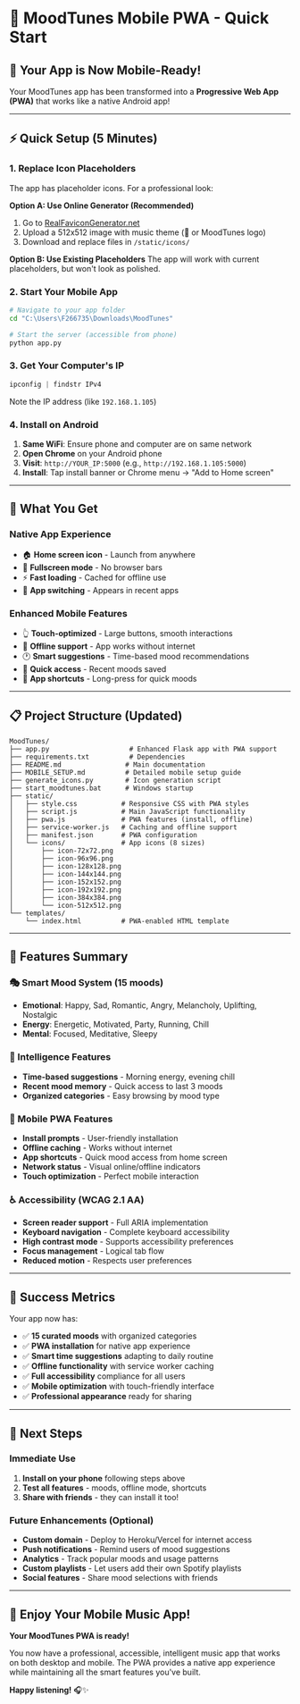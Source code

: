 # 📱 MoodTunes Mobile PWA - Quick Start

## 🚀 Your App is Now Mobile-Ready!

Your MoodTunes app has been transformed into a **Progressive Web App (PWA)** that works like a native Android app!

---

## ⚡ Quick Setup (5 Minutes)

### 1. **Replace Icon Placeholders**
The app has placeholder icons. For a professional look:

**Option A: Use Online Generator (Recommended)**
1. Go to [RealFaviconGenerator.net](https://realfavicongenerator.net/)
2. Upload a 512x512 image with music theme (🎵 or MoodTunes logo)
3. Download and replace files in `/static/icons/`

**Option B: Use Existing Placeholders**
The app will work with current placeholders, but won't look as polished.

### 2. **Start Your Mobile App**
```bash
# Navigate to your app folder
cd "C:\Users\F266735\Downloads\MoodTunes"

# Start the server (accessible from phone)
python app.py
```

### 3. **Get Your Computer's IP**
```powershell
ipconfig | findstr IPv4
```
Note the IP address (like `192.168.1.105`)

### 4. **Install on Android**
1. **Same WiFi**: Ensure phone and computer are on same network
2. **Open Chrome** on your Android phone
3. **Visit**: `http://YOUR_IP:5000` (e.g., `http://192.168.1.105:5000`)
4. **Install**: Tap install banner or Chrome menu → "Add to Home screen"

---

## 🎯 What You Get

### **Native App Experience**
- 🏠 **Home screen icon** - Launch from anywhere
- 📱 **Fullscreen mode** - No browser bars
- ⚡ **Fast loading** - Cached for offline use
- 🔄 **App switching** - Appears in recent apps

### **Enhanced Mobile Features**
- 👆 **Touch-optimized** - Large buttons, smooth interactions  
- 📶 **Offline support** - App works without internet
- 🕐 **Smart suggestions** - Time-based mood recommendations
- 🔄 **Quick access** - Recent moods saved
- 🎯 **App shortcuts** - Long-press for quick moods

---

## 📋 Project Structure (Updated)

```
MoodTunes/
├── app.py                    # Enhanced Flask app with PWA support
├── requirements.txt          # Dependencies
├── README.md                # Main documentation  
├── MOBILE_SETUP.md          # Detailed mobile setup guide
├── generate_icons.py        # Icon generation script
├── start_moodtunes.bat      # Windows startup
├── static/
│   ├── style.css           # Responsive CSS with PWA styles
│   ├── script.js           # Main JavaScript functionality
│   ├── pwa.js              # PWA features (install, offline)
│   ├── service-worker.js   # Caching and offline support
│   ├── manifest.json       # PWA configuration
│   └── icons/              # App icons (8 sizes)
│       ├── icon-72x72.png
│       ├── icon-96x96.png
│       ├── icon-128x128.png
│       ├── icon-144x144.png
│       ├── icon-152x152.png
│       ├── icon-192x192.png
│       ├── icon-384x384.png
│       └── icon-512x512.png
└── templates/
    └── index.html          # PWA-enabled HTML template
```

---

## 🎵 Features Summary

### **🎭 Smart Mood System (15 moods)**
- **Emotional**: Happy, Sad, Romantic, Angry, Melancholy, Uplifting, Nostalgic
- **Energy**: Energetic, Motivated, Party, Running, Chill  
- **Mental**: Focused, Meditative, Sleepy

### **🤖 Intelligence Features**
- **Time-based suggestions** - Morning energy, evening chill
- **Recent mood memory** - Quick access to last 3 moods
- **Organized categories** - Easy browsing by mood type

### **📱 Mobile PWA Features**
- **Install prompts** - User-friendly installation
- **Offline caching** - Works without internet
- **App shortcuts** - Quick mood access from home screen
- **Network status** - Visual online/offline indicators
- **Touch optimization** - Perfect mobile interaction

### **♿ Accessibility (WCAG 2.1 AA)**
- **Screen reader support** - Full ARIA implementation
- **Keyboard navigation** - Complete keyboard accessibility
- **High contrast mode** - Supports accessibility preferences
- **Focus management** - Logical tab flow
- **Reduced motion** - Respects user preferences

---

## 🎉 Success Metrics

Your app now has:
- ✅ **15 curated moods** with organized categories
- ✅ **PWA installation** for native app experience
- ✅ **Smart time suggestions** adapting to daily routine
- ✅ **Offline functionality** with service worker caching
- ✅ **Full accessibility** compliance for all users
- ✅ **Mobile optimization** with touch-friendly interface
- ✅ **Professional appearance** ready for sharing

---

## 🚀 Next Steps

### **Immediate Use**
1. **Install on your phone** following steps above
2. **Test all features** - moods, offline mode, shortcuts
3. **Share with friends** - they can install it too!

### **Future Enhancements (Optional)**
- **Custom domain** - Deploy to Heroku/Vercel for internet access
- **Push notifications** - Remind users of mood suggestions
- **Analytics** - Track popular moods and usage patterns
- **Custom playlists** - Let users add their own Spotify playlists
- **Social features** - Share mood selections with friends

---

## 🎵 Enjoy Your Mobile Music App!

**Your MoodTunes PWA is ready!** 

You now have a professional, accessible, intelligent music app that works on both desktop and mobile. The PWA provides a native app experience while maintaining all the smart features you've built.

**Happy listening!** 🎧✨